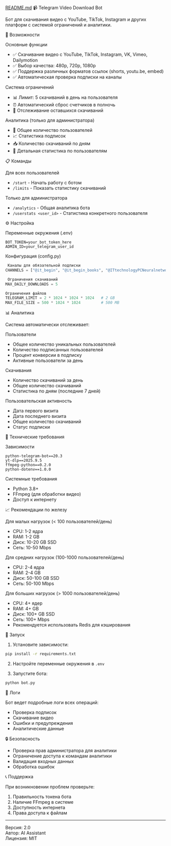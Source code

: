 [README.md](https://github.com/user-attachments/files/22311362/README.md)
 📹 Telegram Video Download Bot

Бот для скачивания видео с YouTube, TikTok, Instagram и других платформ с системой ограничений и аналитики.

🚀 Возможности

Основные функции
- ✅ Скачивание видео с YouTube, TikTok, Instagram, VK, Vimeo, Dailymotion
- ✅ Выбор качества: 480p, 720p, 1080p
- ✅ Поддержка различных форматов ссылок (shorts, youtu.be, embed)
- ✅ Автоматическая проверка подписки на каналы

Система ограничений
- 📊 Лимит: 5 скачиваний в день на пользователя
- ⏰ Автоматический сброс счетчиков в полночь
- 🔄 Отслеживание оставшихся скачиваний

 Аналитика (только для администратора)
- 👥 Общее количество пользователей
- 📈 Статистика подписок
- 📥 Количество скачиваний по дням
- 👤 Детальная статистика по пользователям

 📋 Команды

 Для всех пользователей
- `/start` - Начать работу с ботом
- `/limits` - Показать статистику скачиваний

 Только для администратора
- `/analytics` - Общая аналитика бота
- `/userstats <user_id>` - Статистика конкретного пользователя

 ⚙️ Настройка

 Переменные окружения (.env)
```env
BOT_TOKEN=your_bot_token_here
ADMIN_ID=your_telegram_user_id
```

 Конфигурация (config.py)
```python
 Каналы для обязательной подписки
CHANNELS = ["@it_begin", "@it_begin_books", "@ITtechnologyPCNeuralnetworks"]

 Ограничения скачиваний
MAX_DAILY_DOWNLOADS = 5

Ограничения файлов
TELEGRAM_LIMIT = 2 * 1024 * 1024 * 1024   # 2 GB
MAX_FILE_SIZE = 500 * 1024 * 1024         # 500 MB
```

 📊 Аналитика

Система автоматически отслеживает:

Пользователи
- Общее количество уникальных пользователей
- Количество подписанных пользователей
- Процент конверсии в подписку
- Активные пользователи за день

 Скачивания
- Количество скачиваний за день
- Общее количество скачиваний
- Статистика по дням (последние 7 дней)

 Пользовательская активность
- Дата первого визита
- Дата последнего визита
- Общее количество скачиваний
- Статус подписки

 🔧 Технические требования

 Зависимости
```
python-telegram-bot==20.3
yt-dlp==2025.9.5
ffmpeg-python==0.2.0
python-dotenv==1.0.0
```

 Системные требования
- Python 3.8+
- FFmpeg (для обработки видео)
- Доступ к интернету

 📈 Рекомендации по железу

 Для малых нагрузок (< 100 пользователей/день)
- CPU: 1-2 ядра
- RAM: 1-2 GB
- Диск: 10-20 GB SSD
- Сеть: 10-50 Mbps

 Для средних нагрузок (100-1000 пользователей/день)
- CPU: 2-4 ядра
- RAM: 2-4 GB
- Диск: 50-100 GB SSD
- Сеть: 50-100 Mbps

Для больших нагрузок (> 1000 пользователей/день)
- CPU: 4+ ядер
- RAM: 4+ GB
- Диск: 100+ GB SSD
- Сеть: 100+ Mbps
- Рекомендуется использовать Redis для кэширования

 🚀 Запуск

1. Установите зависимости:
```bash
pip install -r requirements.txt
```

2. Настройте переменные окружения в `.env`

3. Запустите бота:
```bash
python bot.py
```

 📝 Логи

Бот ведет подробные логи всех операций:
- Проверка подписок
- Скачивание видео
- Ошибки и предупреждения
- Аналитические данные

 🔒 Безопасность

- Проверка прав администратора для аналитики
- Ограничение доступа к командам аналитики
- Валидация входных данных
- Обработка ошибок

 📞 Поддержка

При возникновении проблем проверьте:
1. Правильность токена бота
2. Наличие FFmpeg в системе
3. Доступность интернета
4. Права доступа к файлам

---

Версия: 2.0  
Автор: AI Assistant  
Лицензия: MIT
